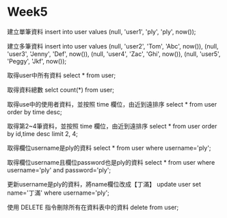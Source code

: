 # Week5

建立單筆資料
insert into user values
(null, 'user1', 'ply', 'ply', now());

建立多筆資料
insert into user values
(null, 'user2', 'Tom', 'Abc', now()),
(null, 'user3', 'Jenny', 'Def', now()),
(null, 'user4', 'Zac', 'Ghi', now()),
(null, 'user5', 'Peggy', 'Jkf', now());

取得user中所有資料
select * from user;

取得資料總數
selct count(*) from user;

取得use中的使用者資料，並按照 time 欄位，由近到遠排序
select * from user order by time desc;

取得第2~4筆資料，並按照 time 欄位，由近到遠排序
select * from user order by id,time desc limit 2, 4;

取得欄位username是ply的資料
select * from user where username='ply';

取得欄位username且欄位password也是ply的資料
select * from user where username='ply' and password='ply';

更新username是ply的資料，將name欄位改成【丁滿】
update user set name='丁滿' where username='ply';

使用 DELETE 指令刪除所有在資料表中的資料
delete from user;
